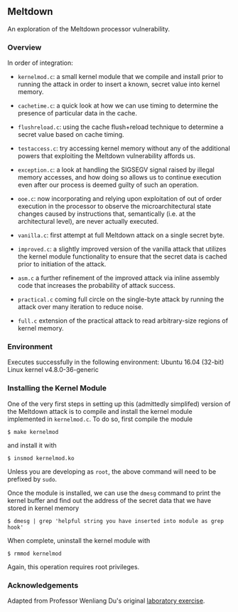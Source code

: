 ## Meltdown 

An exploration of the Meltdown processor vulnerability. 

### Overview

In order of integration: 

- `kernelmod.c`: a small kernel module that we compile and install prior to running the attack in order to insert a known, secret value into kernel memory. 

- `cachetime.c`: a quick look at how we can use timing to determine the presence of particular data in the cache. 
- `flushreload.c`: using the cache flush+reload technique to determine a secret value based on cache timing. 
- `testaccess.c`: try accessing kernel memory without any of the additional powers that exploiting the Meltdown vulnerability affords us.
- `exception.c`: a look at handling the SIGSEGV signal raised by illegal memory accesses, and how doing so allows us to continue execution even after our process is deemed guilty of such an operation. 
- `ooe.c`: now incorporating and relying upon exploitation of out of order execution in the processor to observe the microarchitectural state changes caused by instructions that, semantically (i.e. at the architectural level), are never actually executed. 
- `vanilla.c`: first attempt at full Meltdown attack on a single secret byte. 
- `improved.c`: a slightly improved version of the vanilla attack that utilizes the kernel module functionality to ensure that the secret data is cached prior to initiation of the attack. 
- `asm.c` a further refinement of the improved attack via inline assembly code that increases the probability of attack success. 
- `practical.c` coming full circle on the single-byte attack by running the attack over many iteration to reduce noise. 
- `full.c` extension of the practical attack to read arbitrary-size regions of kernel memory. 

### Environment

Executes successfully in the following environment: Ubuntu 16.04 (32-bit) Linux kernel v4.8.0-36-generic 

### Installing the Kernel Module 

One of the very first steps in setting up this (admittedly simplifed) version of the Meltdown attack is to compile and install the kernel module implemented in `kernelmod.c`. To do so, first compile the module

```$ make kernelmod```

and install it with

```$ insmod kernelmod.ko```

Unless you are developing as `root`, the above command will need to be prefixed by `sudo`. 

Once the module is installed, we can use the `dmesg` command to print the kernel buffer and find out the address of the secret data that we have stored in kernel memory

```$ dmesg | grep 'helpful string you have inserted into module as grep hook'```

When complete, uninstall the kernel module with

```$ rmmod kernelmod```

Again, this operation requires root privileges. 

### Acknowledgements

Adapted from Professor Wenliang Du's original [laboratory exercise](http://www.cis.syr.edu/~wedu/seed/Labs_16.04/System/Meltdown_Attack/). 
